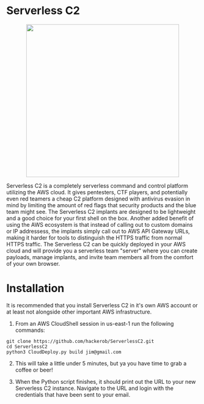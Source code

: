 # Serverless C2

<p align="center">
  <img src="https://user-images.githubusercontent.com/55325779/159477794-3385a94a-1c65-424b-906a-cdabaf039007.png" width=400alt="ST"/>
</p>

Serverless C2 is a completely serverless command and control platform utilizing the AWS cloud. It gives pentesters, CTF players, and potentially even red teamers a cheap C2 platform designed with antivirus evasion in mind by limiting the amount of red flags that security products and the blue team might see. The Serverless C2 implants are designed to be lightweight and a good choice for your first shell on the box. Another added benefit of using the AWS ecosystem is that instead of calling out to custom domains or IP addressess, the implants simply call out to AWS API Gateway URLs, making it harder for tools to distinguish the HTTPS traffic from normal HTTPS traffic. The Serverless C2 can be quickly deployed in your AWS cloud and will provide you a serverless team "server" where you can create payloads, manage implants, and invite team members all from the comfort of your own browser.


# Installation

It is recommended that you install Serverless C2 in it's own AWS account or at least not alongside other important AWS infrastructure.

1. From an AWS CloudShell session in us-east-1 run the following commands:
```
git clone https://github.com/hackerob/ServerlessC2.git
cd ServerlessC2
python3 CloudDeploy.py build jim@gmail.com
```
2. This will take a little under 5 minutes, but ya you have time to grab a coffee or beer!

3. When the Python script finishes, it should print out the URL to your new Serverless C2 instance. Navigate to the URL and login with the credentials that have been sent to your email.
